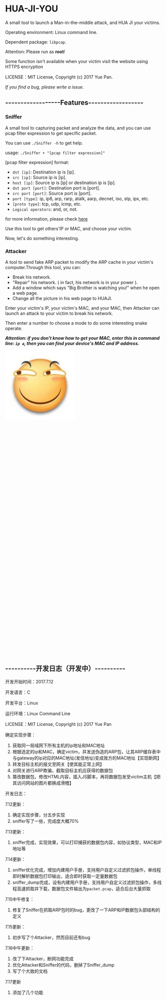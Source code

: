 # HUA-JI-YOU

A small tool to launch a Man-in-the-middle attack, and HUA JI your victims.

Operating environment: Linux command line.

Dependent package: `libpcap`.

Attention: Please run as **root**!

Some function isn't available when your victim visit the website using HTTPS encryption

LICENSE：MIT License, Copyright (c) 2017 Yue Pan.

*If you find a bug, please write a issue.*

## ------------------Features------------------

### Sniffer

A small tool to capturing packet and analyze the data, and you can use pcap filter expression to get specific packet.

You can use `./Sniffer -h` to get help.

usage: `./Sniffer + "[pcap filter expression]"`

[pcap filter expression] format:

* `dst [ip]`: Destination ip is [ip].
* `src [ip]`: Source ip is [ip].
* `host [ip]`: Source ip is [ip] or destination ip is [ip].
* `dst port [port]`: Destination port is [port].
* `src port [port]`: Source port is [port].
* `port [type]`: ip, ip6, arp, rarp, atalk, aarp, decnet, iso, stp, ipx, etc.
* `[proto type]`: tcp, udp, icmp, etc.
* `Logical operators`: and, or, not.

for more information, please check [here](http://www.tcpdump.org/manpages/pcap-filter.7.html)

Use this tool to get others'IP or MAC, and choose your victim.

Now, let's do something interesting.

### Attacker

A tool to send fake ARP packet to modify the ARP cache in your victim's computer.Through this tool, you can:

* Break his network.
* "Repair" his network. ( in fact, his network is in your power ).
* Add a window which says "Big Brother is watching you!" when he open a web page.
* Change all the picture in his web page to HUAJI.

Enter your victim's IP, your victim's MAC, and your MAC, then Attacker can launch an attack to your victim to break his network.

Then enter a number to choose a mode to do some interesting snake operate.

***Attention: if you don't know how to get your MAC, enter this in command line: `ip a`, then you can find your device's MAC and IP address.***

![](/HUAJI.jpg)

<br/><br/><br/><br/><br/><br/><br/><br/><br/><br/><br/><br/><br/><br/><br/><br/><br/><br/><br/><br/><br/><br/><br/><br/><br/><br/><br/><br/><br/><br/><br/><br/><br/><br/><br/><br/><br/><br/><br/><br/><br/><br/><br/>
## ----------开发日志（开发中）----------

开发开始时间：2017.7.12

开发语言：C

开发平台：Linux

运行环境：Linux Command Line

LICENSE：MIT License, Copyright (c) 2017 Yue Pan

确定实现步骤：

1. 获取同一局域网下所有主机的ip地址和MAC地址
2. 根据选定的ip和MAC，确定victim，并发送伪造的ARP包，让其ARP缓存表中与gateway的ip对应的MAC地址(发信地址)变成我方的MAC地址【实现断网】
3. 转发目标主机的报文至网关【使其能正常上网】
4. 对网关进行ARP欺骗，截取目标主机应获得的数据包
5. 篡改数据包，修改HTML内容，插入JS脚本，再将数据包发至victim主机【把其访问网站的图片都换成滑稽】

开发日志：

7.12更新：

1. 确定实现步骤，分五步实现
2. sniffer写了一些，完成度大概70%

7.13更新：

1. sniffer完成，实现效果，可以打印捕获的数据包内容，如协议类型，MAC和IP地址等

7.14更新：

1. sniffer优化完成，增加内建用户手册，支持用户自定义过滤抓包操作，单线程即时解析数据包打印输出，适合即时获取一定量数据包
2. sniffer_dump完成，设有内建用户手册，支持用户自定义过滤抓包操作，多线程高速抓取并下载，数据包文件输出为`packet.pcap`，适合后台大量抓取

7.15中午修复：

1. 修复了Sniffer在抓取ARP包时的bug，更改了一下ARP和IP数据包头部结构的定义

7.15更新：

1. 初步写了个Attacker，然而目前还有bug

7.16中午更新：

1. 改了下Attacker，断网功能完成
2. 优化Attacker和Sniffer的代码，删掉了Sniffer_dump
3. 写了个大致的文档

7.17更新

1. 添加了几个功能